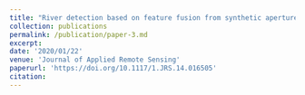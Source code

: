 ```yaml
---
title: "River detection based on feature fusion from synthetic aperture radar images"
collection: publications
permalink: /publication/paper-3.md
excerpt: 
date: '2020/01/22'
venue: 'Journal of Applied Remote Sensing'
paperurl: 'https://doi.org/10.1117/1.JRS.14.016505'
citation: 
---
```

